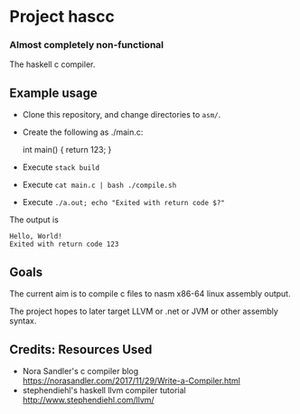 # Project hascc
### Almost completely non-functional
The haskell c compiler.


## Example usage

- Clone this repository, and change directories to `asm/`. 
- Create the following as ./main.c:

    int main()
    {
        return 123;
    }
    
- Execute `stack build`
- Execute `cat main.c | bash ./compile.sh`
- Execute `./a.out; echo "Exited with return code $?"`

The output is

    Hello, World!
    Exited with return code 123





## Goals
The current aim is to compile c files to nasm x86-64 linux assembly output.

The project hopes to later target LLVM or .net or JVM or other assembly syntax.



## Credits: Resources Used
 - Nora Sandler's c compiler blog https://norasandler.com/2017/11/29/Write-a-Compiler.html
 - stephendiehl's haskell llvm compiler tutorial http://www.stephendiehl.com/llvm/
